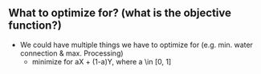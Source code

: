 

## What to optimize for? (what is the objective function?)

* We could have multiple things we have to optimize for (e.g. min. water connection & max. Processing)
    * minimize for aX + (1-a)Y, where a \in [0, 1]